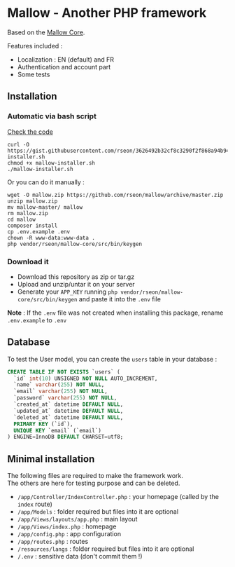 # Mallow - Another PHP framework

Based on the [Mallow Core](https://github.com/rseon/mallow-core).

Features included :
- Localization : EN (default) and FR
- Authentication and account part
- Some tests


## Installation

### Automatic via bash script

[Check the code](https://gist.github.com/rseon/3626492b32cf8c3290f2f868a94b94e3)
```
curl -O https://gist.githubusercontent.com/rseon/3626492b32cf8c3290f2f868a94b94e3/raw/f5b4f02ebdbc0775f4c4177e7f553539ffd5f830/mallow-installer.sh
chmod +x mallow-installer.sh
./mallow-installer.sh
```

Or you can do it manually :
```
wget -O mallow.zip https://github.com/rseon/mallow/archive/master.zip
unzip mallow.zip
mv mallow-master/ mallow
rm mallow.zip
cd mallow
composer install
cp .env.example .env
chown -R www-data:www-data .
php vendor/rseon/mallow-core/src/bin/keygen
```

### Download it

- Download this repository as zip or tar.gz
- Upload and unzip/untar it on your server
- Generate your `APP_KEY` running `php vendor/rseon/mallow-core/src/bin/keygen` and paste it into the `.env` file

**Note** : If the `.env` file was not created when installing this package, rename `.env.example` to `.env`


## Database

To test the User model, you can create the `users` table in your database :

```sql
CREATE TABLE IF NOT EXISTS `users` (
  `id` int(10) UNSIGNED NOT NULL AUTO_INCREMENT,
  `name` varchar(255) NOT NULL,
  `email` varchar(255) NOT NULL,
  `password` varchar(255) NOT NULL,
  `created_at` datetime DEFAULT NULL,
  `updated_at` datetime DEFAULT NULL,
  `deleted_at` datetime DEFAULT NULL,
  PRIMARY KEY (`id`),
  UNIQUE KEY `email` (`email`)
) ENGINE=InnoDB DEFAULT CHARSET=utf8;
```


## Minimal installation

The following files are required to make the framework work.<br>
The others are here for testing purpose and can be deleted.

- `/app/Controller/IndexController.php` : your homepage (called by the `index` route)
- `/app/Models` : folder required but files into it are optional
- `/app/Views/layouts/app.php` : main layout
- `/app/Views/index.php` : homepage
- `/app/config.php` : app configuration
- `/app/routes.php` : routes
- `/resources/langs` : folder required but files into it are optional
- `/.env` : sensitive data (don't commit them !)
